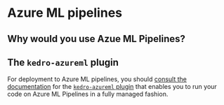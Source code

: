 # Azure ML pipelines


## Why would you use Azue ML Pipelines?



## The `kedro-azureml` plugin

For deployment to Azure ML pipelines, you should [consult the documentation](https://kedro-azureml.readthedocs.io/en/0.3.6/) for the [`kedro-azureml` plugin](https://github.com/getindata/kedro-azureml) that enables you to run your code on Azure ML Pipelines in a fully managed fashion.
